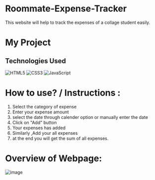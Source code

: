 # Roommate-Expense-Tracker
This website will help to track the expenses of a collage student easily.

# My Project

## Technologies Used

![HTML5](https://cdn.worldvectorlogo.com/logos/html5.svg)
![CSS3](https://cdn.worldvectorlogo.com/logos/css3.svg)
![JavaScript](https://cdn.worldvectorlogo.com/logos/javascript.svg)


# How to use? / Instructions :
1) Select the category of expense  
2) Enter your expense amount
3) select the date through calender option or manually enter the date
4) Click on "Add" button
5) Your expenses has added
6) Similarly ,Add your all expenses
7) at the end you will get the sum of all expenses.

# Overview of Webpage:
![image](https://github.com/SagarRathore1/Roommate-Expense-Tracker/assets/169483518/88d6a7e3-0631-4e59-87f6-37edc91b3b9c)



